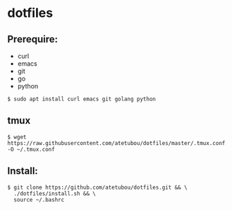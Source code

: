 # dotfiles

## Prerequire:
 - curl
 - emacs
 - git
 - go
 - python

```
$ sudo apt install curl emacs git golang python
```

## tmux
```
$ wget https://raw.githubusercontent.com/atetubou/dotfiles/master/.tmux.conf -O ~/.tmux.conf
```

## Install:
```
$ git clone https://github.com/atetubou/dotfiles.git && \
  ./dotfiles/install.sh && \
  source ~/.bashrc
```

